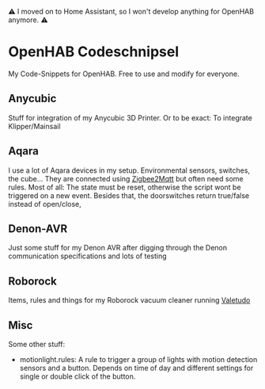 
:warning:
I moved on to Home Assistant, so I won't develop anything for OpenHAB anymore.
:warning:

# OpenHAB Codeschnipsel

My Code-Snippets for OpenHAB. Free to use and modify for everyone.

## Anycubic

Stuff for integration of my Anycubic 3D Printer. Or to be exact: To integrate Klipper/Mainsail

## Aqara

I use a lot of Aqara devices in my setup. Environmental sensors, switches, the cube... They are connected using [Zigbee2Mqtt](https://www.zigbee2mqtt.io) but often need some rules. Most of all: The state must be reset, otherwise the script wont be triggered on a new event.
Besides that, the doorswitches return true/false instead of open/close,

## Denon-AVR

Just some stuff for my Denon AVR after digging through the Denon communication specifications and lots of testing

## Roborock

Items, rules and things for my Roborock vacuum cleaner running [Valetudo](https://valetudo.cloud/)

## Misc

Some other stuff:

- motionlight.rules: A rule to trigger a group of lights with motion detection sensors and a button. Depends on time of day and different settings for single or double click of the button.
